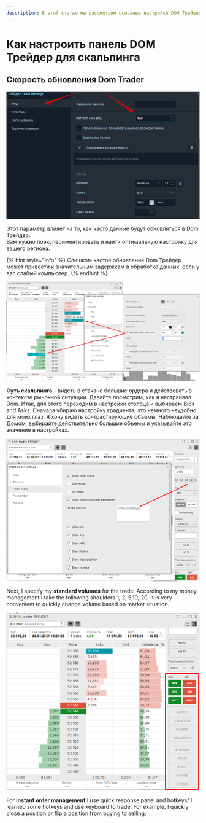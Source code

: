 ```yaml
---
description: В этой статье мы рассмотрим основные настройки DOM Трейдер  для скальпинга.
---
```


# Как настроить панель DOM Трейдер для скальпинга

## Скорость обновления Dom Trader

![](../../.gitbook/assets/skorost-dum-treider.png)

Этот параметр влияет на то, как часто данные будут обновляться в Dom Трейдер.  
 Вам нужно поэкспериментировать и найти оптимальную настройку для вашего региона.

{% hint style="info" %}
Слишком частое обновление Dom Трейдер может привести к значительным задержкам в обработке данных, если у вас слабый компьютер.
{% endhint %}



![](../../.gitbook/assets/image%20%28211%29.png)

**Суть скальпинга** - видеть в стакане большие ордера и действовать в контексте рыночной ситуации. Давайте посмотрим, как я настраивал Dom. Итак, для этого переходим в настройки столбца и выбираем Bids and Asks. Сначала убираю настройку градиента, это немного неудобно для моих глаз. Я хочу видеть контрастирующие объемы. Наблюдайте за Домом, выбирайте действительно большие объемы и указывайте это значение в настройках.

![](../../.gitbook/assets/image%20%28212%29.png)

Next, I specify my **standard volumes** for the trade. According to my money management I take the following shoulders 1, 2, 5,10, 20. It is very convenient to quickly change volume based on market situation.

![](../../.gitbook/assets/image%20%28213%29.png)

For **instant order management** I use quick response panel and hotkeys/ I learned some hotkeys and use keyboard to trade. For example, I quickly close a position or flip a position from buying to selling.

